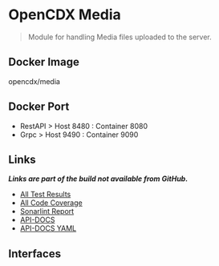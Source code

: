 # OpenCDX Media
> Module for handling Media files uploaded to the server.

## Docker Image
opencdx/media

## Docker Port
- RestAPI > Host 8480 : Container 8080
- Grpc > Host 9490 : Container 9090

## Links
_**Links are part of the build not available from GitHub.**_
- [All Test Results](build/reports/tests/test/index.html)
- [All Code Coverage](build/reports/jacoco/test/html/index.html)
- [Sonarlint Report](build/reports/sonarlint/sonarlintMain.html)
- [API-DOCS](http://localhost:8480/api-docs)
- [API-DOCS YAML](http://localhost:8480/api-docs.yaml)
## Interfaces